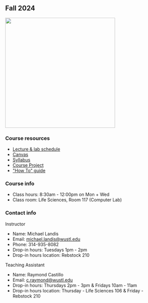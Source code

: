 ## Fall 2024

<img src="assets/home/biol4220_logo_trim.png" width="350"/>

### Course resources

* [Lecture & lab schedule](course_schedule.md)
* [Canvas](https://wustl.instructure.com/courses/93893)
* [Syllabus](https://docs.google.com/document/d/1dKYfde0X5M6hDkAPgRK1TTpCjtQEg6Zwvj-gFFvMp_A/edit?usp=sharing)
* [Course Project](course_project.md)
* ["How To" guide](how_to_guide.md)


### Course info

* Class hours: 8:30am - 12:00pm on Mon + Wed
* Class room: Life Sciences, Room 117 (Computer Lab)


### Contact info

Instructor
* Name: Michael Landis
* Email: michael.landis@wustl.edu
* Phone: 314-935-8082
* Drop-in hours: Tuesdays 1pm - 2pm
* Drop-in hours location: Rebstock 210

Teaching Assistant
* Name: Raymond Castillo
* Email: c.raymond@wustl.edu
* Drop-in hours: Thursdays 2pm - 3pm & Fridays 10am - 11am 
* Drop-in hours location: Thursday - Life Sciences 106 & Friday - Rebstock 210
